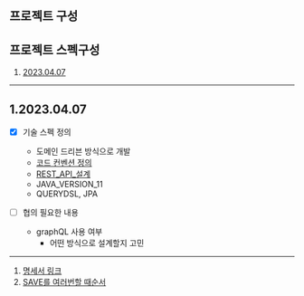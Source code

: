 ## 프로젝트 구성 


## 프로젝트 스펙구성

1. [2023.04.07](#1.2023.04.07)


--- 
## 1.2023.04.07

- [x] 기술 스펙 정의 
  - 도메인 드리븐 방식으로 개발 
  - [코드 컨벤션 정의](https://naver.github.io/hackday-conventions-java/) 
  - [REST_API_설계](https://velog.io/@gillog/RESTful-API-%EC%84%A4%EA%B3%84%EC%8B%9C-%EC%9C%A0%EC%9D%98-%EC%82%AC%ED%95%AD)
  - JAVA_VERSION_11
  - QUERYDSL, JPA 
  
- [ ] 협의 필요한 내용 
  - graphQL 사용 여부 
    - 어떤 방식으로 설계할지 고민

--- 
1. [명세서 링크](https://jessyt.tistory.com/42)
2. [SAVE를 여러번할 때순서](https://yodurumi.tistory.com/396)